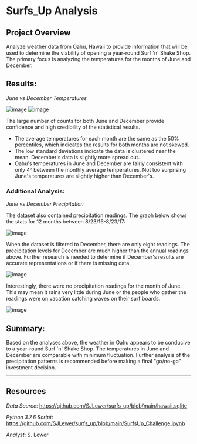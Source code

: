 # Surfs_Up Analysis

## Project Overview
Analyze weather data from Oahu, Hawaii to provide information that will be used to determine the viability of opening a
year-round Surf 'n' Shake Shop.  The primary focus is analyzing the temperatures for the months of June and December.

## Results:
  _June vs December Temperatures_ 
 
 ![image](https://user-images.githubusercontent.com/90986041/141600378-01d8645a-d065-4632-8124-81f511d8cfe2.png)
 ![image](https://user-images.githubusercontent.com/90986041/141600444-0ae17984-2ad7-4fd0-be9c-b5ad550d8bb9.png)
  
The large number of counts for both June and December provide confidence and high credibility of the statistical results.
 * The average temperatures for each month are the same as the 50% percentiles, which indicates the results for both months 
    are not skewed.
 * The low standard deviations indicate the data is clustered near the mean.  December's data is slightly more spread out.
 * Oahu's temperatures in June and December are fairly consistent with only 4° between the monthly average temperatures. Not too
    surprising June's temperatures are slightly higher than December's.
  
 ### Additional Analysis:
  _June vs December Precipitation_
  
 The dataset also contained precipitation readings.  The graph below shows the stats for 12 months between 8/23/16-8/23/17:
 
   ![image](https://user-images.githubusercontent.com/90986041/141602773-c5e5a464-ba85-4105-955b-261ca920fa60.png)

 When the dataset is filtered to December, there are only eight readings.  The precipitation levels for December are much higher 
 than the annual readings above. Further research is needed to determine if December's results are accurate representations or 
 if there is missing data.
 
  ![image](https://user-images.githubusercontent.com/90986041/141600569-5e808167-0a94-4234-8d00-816afc36c552.png)
 
 Interestingly, there were no precipitation readings for the month of June. This may mean it rains very little during June or
 the people who gather the readings were on vacation catching waves on their surf boards.
 
  ![image](https://user-images.githubusercontent.com/90986041/141600534-c3b2b3dd-325a-4d39-b523-a9a203f017ee.png)
  
## Summary:
  Based on the analyses above, the weather in Oahu appears to be conducive to a year-round Surf 'n' Shake Shop.  The temperatures
  in June and December are comparable with minimum fluctuation.  Further analysis of the precipitation patterns is recommended
  before making a final "go/no-go" investment decision.
  
___
## Resources
_Data Source_: https://github.com/SJLewer/surfs_up/blob/main/hawaii.sqlite

_Python 3.7.6 Script_: https://github.com/SJLewer/surfs_up/blob/main/SurfsUp_Challenge.ipynb

_Analyst_: S. Lewer
